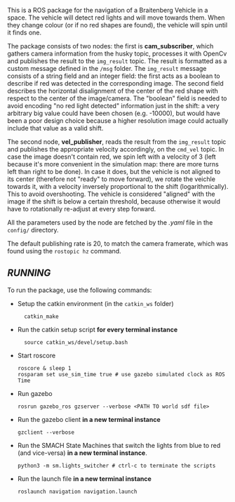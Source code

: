 This is a ROS package for the navigation of a Braitenberg Vehicle in a space. The vehicle will detect red lights and will move towards them. 
When they change colour (or if no red shapes are found), the vehicle will spin until it finds one.

The package consists of two nodes: the first is **cam_subscriber**, which gathers camera information from the husky topic, processes it with OpenCv and publishes the result to the ```img_result``` topic. The result is formatted as a custom message defined in the ```/msg``` folder. 
The ```img_result``` message consists of a string field and an integer field: the first acts as a boolean to describe if red was detected in the corresponding image. The second field describes the horizontal disalignment of the center of the red shape with respect to the center of the image/camera. The "boolean" field is needed to avoid encoding "no red light detected" information just in the shift: a very arbitrary big value could have been chosen (e.g. -10000), but would have been a poor design choice because a higher resolution image could actually include that value as a valid shift. 

The second node, **vel_publisher**, reads the result from the ```img_result``` topic and publishes the appropriate velocity accordingly, on the ```cmd_vel``` topic. In case the image doesn't contain red, we spin left with a velocity of 3 (left because it's more convenient in the simulation map: there are more turns left than right to be done). In case it does, but the vehicle is not aligned to its center (therefore not "ready" to move forward), we rotate the veichle towards it, with a velocity inversely proportional to the shift (logarithmically). This to avoid overshooting. The vehicle is considered "aligned" with the image if the shift is below a certain threshold, because otherwise it would have to rotationally re-adjust at every step forward. 

All the parameters used by the node are fetched by the *.yaml* file in the ```config/``` directory. 

The default publishing rate is 20, to match the camera framerate, which was found using the ``` rostopic hz ``` command. 


## *RUNNING*


To run the package, use the following commands:

- Setup the catkin environment (in the ```catkin_ws``` folder)
  ``` {.bash}
    catkin_make
  ```
- Run the catkin setup script **for every terminal instance**
  ``` {.bash}
    source catkin_ws/devel/setup.bash
  ```

- Start roscore
  ``` {.bash}
  roscore & sleep 1
  rosparam set use_sim_time true # use gazebo simulated clock as ROS Time
  ```
- Run gazebo
  ``` {.bash}
  rosrun gazebo_ros gzserver --verbose <PATH TO world sdf file>
  ```

- Run the gazebo client **in a new terminal instance**
  ``` {.bash}
  gzclient --verbose 
  ```

- Run the SMACH State Machines that switch the lights from blue to red (and vice-versa) **in a new terminal instance**.
  ``` {.bash}
  python3 -m sm.lights_switcher # ctrl-c to terminate the scripts
  ```

- Run the launch file **in a new terminal instance**
    ``` {.bash}
    roslaunch navigation navigation.launch 
    ```
